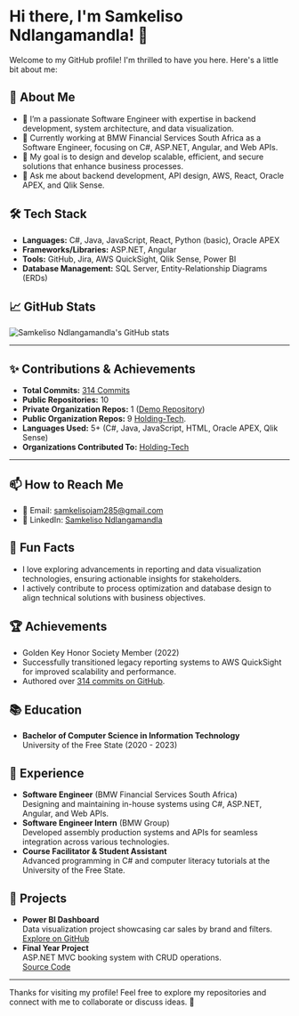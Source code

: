 # Hi there, I'm Samkeliso Ndlangamandla! 👋

Welcome to my GitHub profile! I'm thrilled to have you here. Here's a little bit about me:

## 🚀 About Me
- 🌱 I’m a passionate Software Engineer with expertise in backend development, system architecture, and data visualization.
- 💼 Currently working at BMW Financial Services South Africa as a Software Engineer, focusing on C#, ASP.NET, Angular, and Web APIs.
- 🎯 My goal is to design and develop scalable, efficient, and secure solutions that enhance business processes.
- 💬 Ask me about backend development, API design, AWS, React, Oracle APEX, and Qlik Sense.

## 🛠️ Tech Stack
- **Languages:** C#, Java, JavaScript, React, Python (basic), Oracle APEX
- **Frameworks/Libraries:** ASP.NET, Angular
- **Tools:** GitHub, Jira, AWS QuickSight, Qlik Sense, Power BI
- **Database Management:** SQL Server, Entity-Relationship Diagrams (ERDs)

## 📈 GitHub Stats
![Samkeliso Ndlangamandla's GitHub stats](https://github-readme-stats.vercel.app/api?username=samkelisojam&show_icons=true&theme=dark)

---

## ✨ Contributions & Achievements

- **Total Commits:** [314 Commits](https://github.com/search?q=author:samkelisojam&sort=author-date&order=desc&type=commits)
- **Public Repositories:** 10 
- **Private Organization Repos:** 1 ([Demo Repository](https://github.com/Holding-Tech/demo-repository))
- **Public Organization Repos:** 9 [Holding-Tech](https://github.com/Holding-Tech).
- **Languages Used:** 5+ (C#, Java, JavaScript, HTML, Oracle APEX, Qlik Sense)
- **Organizations Contributed To:** [Holding-Tech](https://github.com/Holding-Tech)

---

## 📫 How to Reach Me
- 📧 Email: [samkelisojam285@gmail.com](mailto:samkelisojam285@gmail.com)
- 💼 LinkedIn: [Samkeliso Ndlangamandla](https://www.linkedin.com/in/samkeliso-ndlangamandla-ab41061a2/)

## 🌟 Fun Facts
- I love exploring advancements in reporting and data visualization technologies, ensuring actionable insights for stakeholders.
- I actively contribute to process optimization and database design to align technical solutions with business objectives.

## 🏆 Achievements
- Golden Key Honor Society Member (2022)
- Successfully transitioned legacy reporting systems to AWS QuickSight for improved scalability and performance.
- Authored over [314 commits on GitHub](https://github.com/search?q=author:samkelisojam&sort=author-date&order=desc&type=commits).

## 📚 Education
- **Bachelor of Computer Science in Information Technology**  
  University of the Free State (2020 - 2023)

## 💼 Experience
- **Software Engineer** (BMW Financial Services South Africa)  
  Designing and maintaining in-house systems using C#, ASP.NET, Angular, and Web APIs.
- **Software Engineer Intern** (BMW Group)  
  Developed assembly production systems and APIs for seamless integration across various technologies.
- **Course Facilitator & Student Assistant**  
  Advanced programming in C# and computer literacy tutorials at the University of the Free State.

## 🔗 Projects
- **Power BI Dashboard**  
  Data visualization project showcasing car sales by brand and filters.  
  [Explore on GitHub](https://github.com/samkelisojam/power-bi-repository-project)
- **Final Year Project**  
  ASP.NET MVC booking system with CRUD operations.  
  [Source Code](http://lnkd.in/duQi7Sa3)

---

Thanks for visiting my profile! Feel free to explore my repositories and connect with me to collaborate or discuss ideas. 🚀
